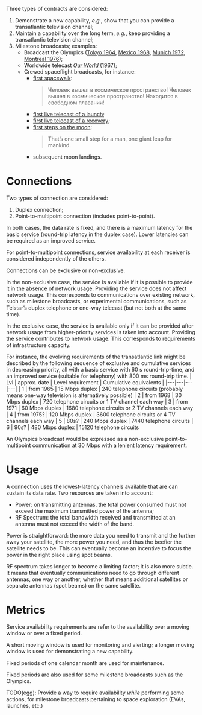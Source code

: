 Three types of contracts are considered:
1. Demonstrate a new capability, _e.g._, show that you can provide a transatlantic television channel;
2. Maintain a capability over the long term, _e.g._, keep providing a transatlantic television channel;
3. Milestone broadcasts; examples:
   - Broadcast the Olympics ([Tokyo 1964](https://www.nict.go.jp/publication/journal/11/058/Journal_Vol11_No058_pp363-376.pdf), [Mexico 1968](https://www.britishpathe.com/video/VLVAE4K8CWE482DWY4WXCVBW4B57D-USA-OLYMPIC-TV-CLIP), [Munich 1972](https://www.ebay.fr/itm/121367372570?hash=item1c420f231a:g:5q4AAOSws65Toxj5), [Montreal 1976](https://olympics.com/en/olympic-games/montreal-1976/torch-relay));
   - Worldwide telecast [*Our World* (1967)](https://www.youtube.com/watch?v=wbWMBiz2z7k);
   - Crewed spaceflight broadcasts, for instance:
     - [first spacewalk](https://ru.wikipedia.org/wiki/%D0%92%D0%BE%D1%81%D1%85%D0%BE%D0%B4-2):
       > Человек вышел в космическое пространство! Человек вышел в космическое пространство! Находится в свободном плавании!
     - [first live telecast of a launch](https://en.wikipedia.org/wiki/Gemini_4#Launch);
     - [first live telecast of a recovery](https://en.wikipedia.org/wiki/Gemini_6A#Objective);
     - [first steps on the moon](https://www.honeysucklecreek.net/images/Apollo_11/Apollo_11_EVA_TV_links_A4.pdf):
       > That’s one small step for a man, one giant leap for mankind.
     - subsequent moon landings.

# Connections

Two types of connection are considered:
1. Duplex connection;
2. Point-to-multipoint connection (includes point-to-point).

In both cases, the data rate is fixed, and there is a maximum latency for the basic service (round-trip latency in the duplex case).
Lower latencies can be required as an improved service.

For point-to-multipoint connections, service availability at each receiver is considered independently of the others.

Connections can be exclusive or non-exclusive.

In the non-exclusive case, the service is available if it is possible to provide it in the absence of network usage.
Providing the service does not affect network usage.
This corresponds to communications over existing network, such as milestone broadcasts,
or experimental communications, such as Telstar’s duplex telephone or one-way telecast (but not both at the same time).

In the exclusive case, the service is available only if it can be provided after network usage from higher-priority services is taken into account.
Providing the service contributes to network usage.
This corresponds to requirements of infrastructure capacity.

For instance, the evolving requirements of the transatlantic link might be
described by the following sequence of exclusive and cumulative services in decreasing priority, all with a basic service with 60 s round-trip-time, and an improved service (suitable for telephony) with 800 ms round-trip time.
| Lvl | approx. date | Level requirement | Cumulative equivalents |
|---|---|---|---|
| 1 | from 1965 | 15 Mbps duplex | 240 telephone circuits (probably means one-way television is alternatively possible)
| 2 | from 1968 | 30 Mbps duplex | 720 telephone circuits or 1 TV channel each way
| 3 | from 1971 | 60 Mbps duplex | 1680 telephone circuits or 2 TV channels each way
| 4 | from 1975? | 120 Mbps duplex | 3600 telephone circuits or 4 TV channels each way
| 5 | 80s? | 240 Mbps duplex | 7440 telephone circuits
| 6 | 90s? | 480 Mbps duplex | 15120 telephone circuits

An Olympics broadcast would be expressed as a non-exclusive point-to-multipoint communication at 30 Mbps with a lenient latency requirement.

# Usage

A connection uses the lowest-latency channels available that are can sustain its data rate.
Two resources are taken into account:
- Power: on transmitting antennas, the total power consumed must not exceed the maximum transmitted power of the antenna;
- RF Spectrum: the total bandwidth received and transmitted at an antenna must not exceed the width of the band.

Power is straightforward: the more data you need to transmit and the further away your satellite,
the more power you need, and thus the beefier the satellite needs to be.
This can eventually become an incentive to focus the power in the right place using spot beams.

RF spectrum takes longer to become a limiting factor; it is also more subtle. It means that eventually communications need to go through different antennas, one way or another, whether that means additional satellites or separate antennas (spot beams) on the same satellite.

# Metrics

Service availability requirements are refer to the availability over a moving window or over a fixed period.

A short moving window is used for monitoring and alerting; a longer moving window is used for demonstrating a new capability.

Fixed periods of one calendar month are used for maintenance.

Fixed periods are also used for some milestone broadcasts such as the Olympics.

TODO(egg): Provide a way to require availability *while* performing some actions, for milestone broadcasts pertaining to space exploration (EVAs, launches, etc.)